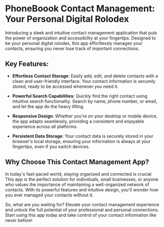 # PhoneBoook Contact Management: Your Personal Digital Rolodex

Introducing a sleek and intuitive contact management application that puts the power of organization and accessibility at your fingertips. Designed to be your personal digital rolodex, this app effortlessly manages your contacts, ensuring you never lose track of important connections.

## Key Features:

- **Effortless Contact Storage**: Easily add, edit, and delete contacts with a clean and user-friendly interface. Your contact information is securely stored, ready to be accessed whenever you need it.

- **Powerful Search Capabilities**: Quickly find the right contact using intuitive search functionality. Search by name, phone number, or email, and let the app do the heavy lifting.

- **Responsive Design**: Whether you're on your desktop or mobile device, the app adapts seamlessly, providing a consistent and enjoyable experience across all platforms.

- **Persistent Data Storage**: Your contact data is securely stored in your browser's local storage, ensuring your information is always at your fingertips, even if you switch devices.


## Why Choose This Contact Management App?

In today's fast-paced world, staying organized and connected is crucial. This app is the perfect solution for individuals, small businesses, or anyone who values the importance of maintaining a well-organized network of contacts. With its powerful features and intuitive design, you'll wonder how you ever managed your contacts without it.

So, what are you waiting for? Elevate your contact management experience and unlock the full potential of your professional and personal connections. Start using this app today and take control of your contact information like never before!
